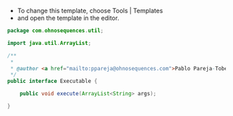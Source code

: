 
 * To change this template, choose Tools | Templates
 * and open the template in the editor.


```java
package com.ohnosequences.util;

import java.util.ArrayList;

/**
 * 
 * @author <a href="mailto:ppareja@ohnosequences.com">Pablo Pareja-Tobes</a>
 */
public interface Executable {

    public void execute(ArrayList<String> args);

}

```




[main/java/com/ohnosequences/BioinfoUtil.java]: ../BioinfoUtil.java.md
[main/java/com/ohnosequences/util/BitOperations.java]: BitOperations.java.md
[main/java/com/ohnosequences/util/blast/BlastExporter.java]: blast/BlastExporter.java.md
[main/java/com/ohnosequences/util/blast/BlastSubset.java]: blast/BlastSubset.java.md
[main/java/com/ohnosequences/util/CodonUtil.java]: CodonUtil.java.md
[main/java/com/ohnosequences/util/Entry.java]: Entry.java.md
[main/java/com/ohnosequences/util/Executable.java]: Executable.java.md
[main/java/com/ohnosequences/util/ExecuteFromFile.java]: ExecuteFromFile.java.md
[main/java/com/ohnosequences/util/fasta/FastaSubSeq.java]: fasta/FastaSubSeq.java.md
[main/java/com/ohnosequences/util/fasta/FastaUtil.java]: fasta/FastaUtil.java.md
[main/java/com/ohnosequences/util/fasta/MultifastaSelector.java]: fasta/MultifastaSelector.java.md
[main/java/com/ohnosequences/util/fasta/SearchFastaHeaders.java]: fasta/SearchFastaHeaders.java.md
[main/java/com/ohnosequences/util/fasta/SearchFastaSequence.java]: fasta/SearchFastaSequence.java.md
[main/java/com/ohnosequences/util/file/FileUtil.java]: file/FileUtil.java.md
[main/java/com/ohnosequences/util/file/FnaFileFilter.java]: file/FnaFileFilter.java.md
[main/java/com/ohnosequences/util/file/GenomeFilesParser.java]: file/GenomeFilesParser.java.md
[main/java/com/ohnosequences/util/file/PttFileFilter.java]: file/PttFileFilter.java.md
[main/java/com/ohnosequences/util/file/RntFileFilter.java]: file/RntFileFilter.java.md
[main/java/com/ohnosequences/util/genbank/GBCommon.java]: genbank/GBCommon.java.md
[main/java/com/ohnosequences/util/gephi/GephiExporter.java]: gephi/GephiExporter.java.md
[main/java/com/ohnosequences/util/gephi/GexfToDotExporter.java]: gephi/GexfToDotExporter.java.md
[main/java/com/ohnosequences/util/go/GOExporter.java]: go/GOExporter.java.md
[main/java/com/ohnosequences/util/model/Feature.java]: model/Feature.java.md
[main/java/com/ohnosequences/util/model/Intergenic.java]: model/Intergenic.java.md
[main/java/com/ohnosequences/util/model/PalindromicityResult.java]: model/PalindromicityResult.java.md
[main/java/com/ohnosequences/util/ncbi/TaxonomyLoader.java]: ncbi/TaxonomyLoader.java.md
[main/java/com/ohnosequences/util/oric/OricDataRetriever.java]: oric/OricDataRetriever.java.md
[main/java/com/ohnosequences/util/Pair.java]: Pair.java.md
[main/java/com/ohnosequences/util/pal/PalindromicityAnalyzer.java]: pal/PalindromicityAnalyzer.java.md
[main/java/com/ohnosequences/util/security/MD5.java]: security/MD5.java.md
[main/java/com/ohnosequences/util/seq/SeqUtil.java]: seq/SeqUtil.java.md
[main/java/com/ohnosequences/util/statistics/StatisticalValues.java]: statistics/StatisticalValues.java.md
[main/java/com/ohnosequences/util/uniprot/UniprotProteinRetreiver.java]: uniprot/UniprotProteinRetreiver.java.md
[main/java/com/ohnosequences/xml/api/interfaces/IAttribute.java]: ../xml/api/interfaces/IAttribute.java.md
[main/java/com/ohnosequences/xml/api/interfaces/IElement.java]: ../xml/api/interfaces/IElement.java.md
[main/java/com/ohnosequences/xml/api/interfaces/INameSpace.java]: ../xml/api/interfaces/INameSpace.java.md
[main/java/com/ohnosequences/xml/api/interfaces/IXmlThing.java]: ../xml/api/interfaces/IXmlThing.java.md
[main/java/com/ohnosequences/xml/api/interfaces/package-info.java]: ../xml/api/interfaces/package-info.java.md
[main/java/com/ohnosequences/xml/api/model/NameSpace.java]: ../xml/api/model/NameSpace.java.md
[main/java/com/ohnosequences/xml/api/model/package-info.java]: ../xml/api/model/package-info.java.md
[main/java/com/ohnosequences/xml/api/model/XMLAttribute.java]: ../xml/api/model/XMLAttribute.java.md
[main/java/com/ohnosequences/xml/api/model/XMLElement.java]: ../xml/api/model/XMLElement.java.md
[main/java/com/ohnosequences/xml/api/model/XMLElementException.java]: ../xml/api/model/XMLElementException.java.md
[main/java/com/ohnosequences/xml/api/util/XMLUtil.java]: ../xml/api/util/XMLUtil.java.md
[main/java/com/ohnosequences/xml/model/Annotation.java]: ../xml/model/Annotation.java.md
[main/java/com/ohnosequences/xml/model/bio4j/Bio4jNodeIndexXML.java]: ../xml/model/bio4j/Bio4jNodeIndexXML.java.md
[main/java/com/ohnosequences/xml/model/bio4j/Bio4jNodeXML.java]: ../xml/model/bio4j/Bio4jNodeXML.java.md
[main/java/com/ohnosequences/xml/model/bio4j/Bio4jPropertyXML.java]: ../xml/model/bio4j/Bio4jPropertyXML.java.md
[main/java/com/ohnosequences/xml/model/bio4j/Bio4jRelationshipIndexXML.java]: ../xml/model/bio4j/Bio4jRelationshipIndexXML.java.md
[main/java/com/ohnosequences/xml/model/bio4j/Bio4jRelationshipXML.java]: ../xml/model/bio4j/Bio4jRelationshipXML.java.md
[main/java/com/ohnosequences/xml/model/bio4j/UniprotDataXML.java]: ../xml/model/bio4j/UniprotDataXML.java.md
[main/java/com/ohnosequences/xml/model/BlastOutput.java]: ../xml/model/BlastOutput.java.md
[main/java/com/ohnosequences/xml/model/BlastOutputParam.java]: ../xml/model/BlastOutputParam.java.md
[main/java/com/ohnosequences/xml/model/Codon.java]: ../xml/model/Codon.java.md
[main/java/com/ohnosequences/xml/model/ContigXML.java]: ../xml/model/ContigXML.java.md
[main/java/com/ohnosequences/xml/model/cufflinks/CuffLinksElement.java]: ../xml/model/cufflinks/CuffLinksElement.java.md
[main/java/com/ohnosequences/xml/model/embl/EmblXML.java]: ../xml/model/embl/EmblXML.java.md
[main/java/com/ohnosequences/xml/model/Frameshift.java]: ../xml/model/Frameshift.java.md
[main/java/com/ohnosequences/xml/model/Gap.java]: ../xml/model/Gap.java.md
[main/java/com/ohnosequences/xml/model/gb/GenBankXML.java]: ../xml/model/gb/GenBankXML.java.md
[main/java/com/ohnosequences/xml/model/genome/feature/Feature.java]: ../xml/model/genome/feature/Feature.java.md
[main/java/com/ohnosequences/xml/model/genome/feature/Intergenic.java]: ../xml/model/genome/feature/Intergenic.java.md
[main/java/com/ohnosequences/xml/model/genome/feature/MisRNA.java]: ../xml/model/genome/feature/MisRNA.java.md
[main/java/com/ohnosequences/xml/model/genome/feature/ORF.java]: ../xml/model/genome/feature/ORF.java.md
[main/java/com/ohnosequences/xml/model/genome/feature/RNA.java]: ../xml/model/genome/feature/RNA.java.md
[main/java/com/ohnosequences/xml/model/genome/feature/RRNA.java]: ../xml/model/genome/feature/RRNA.java.md
[main/java/com/ohnosequences/xml/model/genome/feature/TRNA.java]: ../xml/model/genome/feature/TRNA.java.md
[main/java/com/ohnosequences/xml/model/genome/GenomeElement.java]: ../xml/model/genome/GenomeElement.java.md
[main/java/com/ohnosequences/xml/model/gexf/AttributesXML.java]: ../xml/model/gexf/AttributesXML.java.md
[main/java/com/ohnosequences/xml/model/gexf/AttributeXML.java]: ../xml/model/gexf/AttributeXML.java.md
[main/java/com/ohnosequences/xml/model/gexf/AttValuesXML.java]: ../xml/model/gexf/AttValuesXML.java.md
[main/java/com/ohnosequences/xml/model/gexf/AttValueXML.java]: ../xml/model/gexf/AttValueXML.java.md
[main/java/com/ohnosequences/xml/model/gexf/EdgesXML.java]: ../xml/model/gexf/EdgesXML.java.md
[main/java/com/ohnosequences/xml/model/gexf/EdgeXML.java]: ../xml/model/gexf/EdgeXML.java.md
[main/java/com/ohnosequences/xml/model/gexf/GexfXML.java]: ../xml/model/gexf/GexfXML.java.md
[main/java/com/ohnosequences/xml/model/gexf/GraphXML.java]: ../xml/model/gexf/GraphXML.java.md
[main/java/com/ohnosequences/xml/model/gexf/NodesXML.java]: ../xml/model/gexf/NodesXML.java.md
[main/java/com/ohnosequences/xml/model/gexf/NodeXML.java]: ../xml/model/gexf/NodeXML.java.md
[main/java/com/ohnosequences/xml/model/gexf/SpellsXML.java]: ../xml/model/gexf/SpellsXML.java.md
[main/java/com/ohnosequences/xml/model/gexf/SpellXML.java]: ../xml/model/gexf/SpellXML.java.md
[main/java/com/ohnosequences/xml/model/gexf/viz/VizColorXML.java]: ../xml/model/gexf/viz/VizColorXML.java.md
[main/java/com/ohnosequences/xml/model/gexf/viz/VizPositionXML.java]: ../xml/model/gexf/viz/VizPositionXML.java.md
[main/java/com/ohnosequences/xml/model/gexf/viz/VizSizeXML.java]: ../xml/model/gexf/viz/VizSizeXML.java.md
[main/java/com/ohnosequences/xml/model/go/GoAnnotationXML.java]: ../xml/model/go/GoAnnotationXML.java.md
[main/java/com/ohnosequences/xml/model/go/GOSlimXML.java]: ../xml/model/go/GOSlimXML.java.md
[main/java/com/ohnosequences/xml/model/go/GoTermXML.java]: ../xml/model/go/GoTermXML.java.md
[main/java/com/ohnosequences/xml/model/go/SlimSetXML.java]: ../xml/model/go/SlimSetXML.java.md
[main/java/com/ohnosequences/xml/model/graphml/DataXML.java]: ../xml/model/graphml/DataXML.java.md
[main/java/com/ohnosequences/xml/model/graphml/EdgeXML.java]: ../xml/model/graphml/EdgeXML.java.md
[main/java/com/ohnosequences/xml/model/graphml/GraphmlXML.java]: ../xml/model/graphml/GraphmlXML.java.md
[main/java/com/ohnosequences/xml/model/graphml/GraphXML.java]: ../xml/model/graphml/GraphXML.java.md
[main/java/com/ohnosequences/xml/model/graphml/KeyXML.java]: ../xml/model/graphml/KeyXML.java.md
[main/java/com/ohnosequences/xml/model/graphml/NodeXML.java]: ../xml/model/graphml/NodeXML.java.md
[main/java/com/ohnosequences/xml/model/Hit.java]: ../xml/model/Hit.java.md
[main/java/com/ohnosequences/xml/model/Hsp.java]: ../xml/model/Hsp.java.md
[main/java/com/ohnosequences/xml/model/HspSet.java]: ../xml/model/HspSet.java.md
[main/java/com/ohnosequences/xml/model/Iteration.java]: ../xml/model/Iteration.java.md
[main/java/com/ohnosequences/xml/model/logs/LogRecordXML.java]: ../xml/model/logs/LogRecordXML.java.md
[main/java/com/ohnosequences/xml/model/metagenomics/ReadResultXML.java]: ../xml/model/metagenomics/ReadResultXML.java.md
[main/java/com/ohnosequences/xml/model/metagenomics/ReadXML.java]: ../xml/model/metagenomics/ReadXML.java.md
[main/java/com/ohnosequences/xml/model/metagenomics/SampleXML.java]: ../xml/model/metagenomics/SampleXML.java.md
[main/java/com/ohnosequences/xml/model/MetagenomicsDataXML.java]: ../xml/model/MetagenomicsDataXML.java.md
[main/java/com/ohnosequences/xml/model/mg7/MG7DataXML.java]: ../xml/model/mg7/MG7DataXML.java.md
[main/java/com/ohnosequences/xml/model/mg7/ReadResultXML.java]: ../xml/model/mg7/ReadResultXML.java.md
[main/java/com/ohnosequences/xml/model/mg7/SampleXML.java]: ../xml/model/mg7/SampleXML.java.md
[main/java/com/ohnosequences/xml/model/ncbi/NCBITaxonomyNodeXML.java]: ../xml/model/ncbi/NCBITaxonomyNodeXML.java.md
[main/java/com/ohnosequences/xml/model/oric/Oric.java]: ../xml/model/oric/Oric.java.md
[main/java/com/ohnosequences/xml/model/Overlap.java]: ../xml/model/Overlap.java.md
[main/java/com/ohnosequences/xml/model/pal/PalindromicityResultXML.java]: ../xml/model/pal/PalindromicityResultXML.java.md
[main/java/com/ohnosequences/xml/model/pg/Primer.java]: ../xml/model/pg/Primer.java.md
[main/java/com/ohnosequences/xml/model/PredictedGene.java]: ../xml/model/PredictedGene.java.md
[main/java/com/ohnosequences/xml/model/PredictedGenes.java]: ../xml/model/PredictedGenes.java.md
[main/java/com/ohnosequences/xml/model/PredictedRna.java]: ../xml/model/PredictedRna.java.md
[main/java/com/ohnosequences/xml/model/PredictedRnas.java]: ../xml/model/PredictedRnas.java.md
[main/java/com/ohnosequences/xml/model/uniprot/ArticleXML.java]: ../xml/model/uniprot/ArticleXML.java.md
[main/java/com/ohnosequences/xml/model/uniprot/CommentXML.java]: ../xml/model/uniprot/CommentXML.java.md
[main/java/com/ohnosequences/xml/model/uniprot/FeatureXML.java]: ../xml/model/uniprot/FeatureXML.java.md
[main/java/com/ohnosequences/xml/model/uniprot/InterproXML.java]: ../xml/model/uniprot/InterproXML.java.md
[main/java/com/ohnosequences/xml/model/uniprot/IsoformXML.java]: ../xml/model/uniprot/IsoformXML.java.md
[main/java/com/ohnosequences/xml/model/uniprot/KeywordXML.java]: ../xml/model/uniprot/KeywordXML.java.md
[main/java/com/ohnosequences/xml/model/uniprot/ProteinXML.java]: ../xml/model/uniprot/ProteinXML.java.md
[main/java/com/ohnosequences/xml/model/uniprot/SubcellularLocationXML.java]: ../xml/model/uniprot/SubcellularLocationXML.java.md
[main/java/com/ohnosequences/xml/model/util/Argument.java]: ../xml/model/util/Argument.java.md
[main/java/com/ohnosequences/xml/model/util/Arguments.java]: ../xml/model/util/Arguments.java.md
[main/java/com/ohnosequences/xml/model/util/Error.java]: ../xml/model/util/Error.java.md
[main/java/com/ohnosequences/xml/model/util/Execution.java]: ../xml/model/util/Execution.java.md
[main/java/com/ohnosequences/xml/model/util/FlexXMLWrapperClassCreator.java]: ../xml/model/util/FlexXMLWrapperClassCreator.java.md
[main/java/com/ohnosequences/xml/model/util/ScheduledExecutions.java]: ../xml/model/util/ScheduledExecutions.java.md
[main/java/com/ohnosequences/xml/model/util/XMLWrapperClass.java]: ../xml/model/util/XMLWrapperClass.java.md
[main/java/com/ohnosequences/xml/model/util/XMLWrapperClassCreator.java]: ../xml/model/util/XMLWrapperClassCreator.java.md
[main/java/com/ohnosequences/xml/model/wip/Region.java]: ../xml/model/wip/Region.java.md
[main/java/com/ohnosequences/xml/model/wip/WipPosition.java]: ../xml/model/wip/WipPosition.java.md
[main/java/com/ohnosequences/xml/model/wip/WipResult.java]: ../xml/model/wip/WipResult.java.md